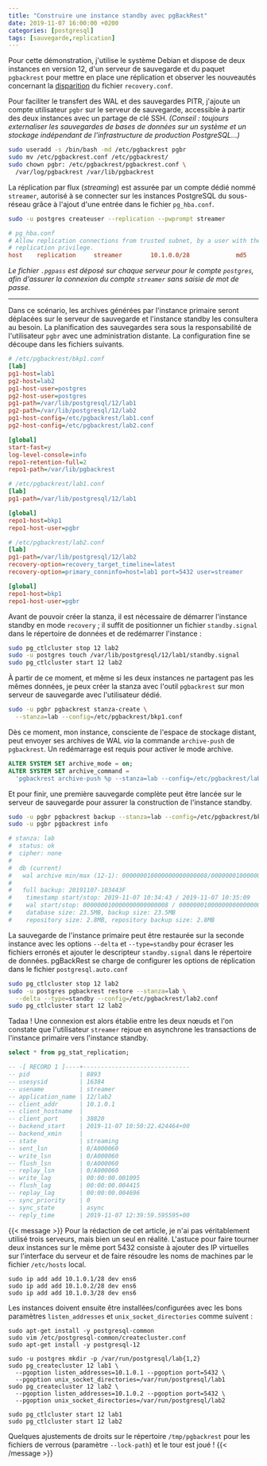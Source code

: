```yaml
---
title: "Construire une instance standby avec pgBackRest"
date: 2019-11-07 16:00:00 +0200
categories: [postgresql]
tags: [sauvegarde,replication]
---
```


Pour cette démonstration, j'utilise le système Debian et dispose de deux instances 
en version 12, d'un serveur de sauvegarde et du paquet `pgbackrest` pour mettre
en place une réplication et observer les nouveautés concernant la [disparition][1]
du fichier `recovery.conf`.

[1]: https://paquier.xyz/postgresql-2/postgres-12-recovery-change/

<!--more-->

Pour faciliter le transfert des WAL et des sauvegardes PITR, j'ajoute un compte 
utilisateur `pgbr` sur le serveur de sauvegarde, accessible à partir des deux 
instances avec un partage de clé SSH. _(Conseil : toujours externaliser les 
sauvegardes de bases de données sur un système et un stockage indépendant de 
l'infrastructure de production PostgreSQL…)_

```sh
sudo useradd -s /bin/bash -md /etc/pgbackrest pgbr
sudo mv /etc/pgbackrest.conf /etc/pgbackrest/
sudo chown pgbr: /etc/pgbackrest/pgbackrest.conf \
  /var/log/pgbackrest /var/lib/pgbackrest
```

La réplication par flux (_streaming_) est assurée par un compte dédié nommé 
`streamer`, autorisé à se connecter sur les instances PostgreSQL du sous-réseau 
grâce à l'ajout d'une entrée dans le fichier `pg_hba.conf`.

```sh
sudo -u postgres createuser --replication --pwprompt streamer
```

```ini
# pg_hba.conf
# Allow replication connections from trusted subnet, by a user with the
# replication privilege.
host    replication     streamer        10.1.0.0/28             md5
```

_Le fichier `.pgpass` est déposé sur chaque serveur pour le compte `postgres`, 
afin d'assurer la connexion du compte `streamer` sans saisie de mot de passe._


---

Dans ce scénario, les archives générées par l'instance primaire seront déplacées 
sur le serveur de sauvegarde et l'instance standby les consultera au besoin. La 
planification des sauvegardes sera sous la responsabilité de l'utilisateur `pgbr` 
avec une administration distante. La configuration fine se découpe dans les 
fichiers suivants.

```ini
# /etc/pgbackrest/bkp1.conf
[lab]
pg1-host=lab1
pg2-host=lab2
pg1-host-user=postgres
pg2-host-user=postgres
pg1-path=/var/lib/postgresql/12/lab1
pg2-path=/var/lib/postgresql/12/lab2
pg1-host-config=/etc/pgbackrest/lab1.conf
pg2-host-config=/etc/pgbackrest/lab2.conf

[global]
start-fast=y
log-level-console=info
repo1-retention-full=2
repo1-path=/var/lib/pgbackrest

# /etc/pgbackrest/lab1.conf
[lab]
pg1-path=/var/lib/postgresql/12/lab1

[global]
repo1-host=bkp1
repo1-host-user=pgbr

# /etc/pgbackrest/lab2.conf
[lab]
pg1-path=/var/lib/postgresql/12/lab2
recovery-option=recovery_target_timeline=latest
recovery-option=primary_conninfo=host=lab1 port=5432 user=streamer

[global]
repo1-host=bkp1
repo1-host-user=pgbr
```

Avant de pouvoir créer la stanza, il est nécessaire de démarrer l'instance standby 
en mode `recovery` ; il suffit de positionner un fichier `standby.signal` dans 
le répertoire de données et de redémarrer l'instance :

```sh
sudo pg_ctlcluster stop 12 lab2
sudo -u postgres touch /var/lib/postgresql/12/lab1/standby.signal
sudo pg_ctlcluster start 12 lab2
```

À partir de ce moment, et même si les deux instances ne partagent pas les mêmes 
données, je peux créer la stanza avec l'outil `pgbackrest` sur mon serveur de 
sauvegarde avec l'utilisateur dédié.

```sh
sudo -u pgbr pgbackrest stanza-create \
  --stanza=lab --config=/etc/pgbackrest/bkp1.conf
```

Dès ce moment, mon instance, consciente de l'espace de stockage distant, peut 
envoyer ses archives de WAL _via_ la commande `archive-push` de `pgbackrest`. 
Un redémarrage est requis pour activer le mode archive.

```sql
ALTER SYSTEM SET archive_mode = on;
ALTER SYSTEM SET archive_command = 
  'pgbackrest archive-push %p --stanza=lab --config=/etc/pgbackrest/lab1.conf';
```

Et pour finir, une première sauvegarde complète peut être lancée sur le serveur 
de sauvegarde pour assurer la construction de l'instance standby.

```sh
sudo -u pgbr pgbackrest backup --stanza=lab --config=/etc/pgbackrest/bkp1.conf
sudo -u pgbr pgbackrest info

# stanza: lab
#  status: ok
#  cipher: none
#
#  db (current)
#   wal archive min/max (12-1): 000000010000000000000008/000000010000000000000008
#
#   full backup: 20191107-103443F
#    timestamp start/stop: 2019-11-07 10:34:43 / 2019-11-07 10:35:09
#    wal start/stop: 000000010000000000000008 / 000000010000000000000008
#    database size: 23.5MB, backup size: 23.5MB
#    repository size: 2.8MB, repository backup size: 2.8MB
```

La sauvegarde de l'instance primaire peut être restaurée sur la seconde instance 
avec les options `--delta` et `--type=standby` pour écraser les fichiers erronés 
et ajouter le descripteur `standby.signal` dans le répertoire de données. pgBackRest 
se charge de configurer les options de réplication dans le fichier
`postgresql.auto.conf`

```sh
sudo pg_ctlcluster stop 12 lab2
sudo -u postgres pgbackrest restore --stanza=lab \
  --delta --type=standby --config=/etc/pgbackrest/lab2.conf 
sudo pg_ctlcluster start 12 lab2
```

Tadaa ! Une connexion est alors établie entre les deux nœuds et l'on constate 
que l'utilisateur `streamer` rejoue en asynchrone les transactions de l'instance 
primaire vers l'instance standby.

```sql
select * from pg_stat_replication;

-- -[ RECORD 1 ]----+------------------------------
-- pid              | 8893
-- usesysid         | 16384
-- usename          | streamer
-- application_name | 12/lab2
-- client_addr      | 10.1.0.1
-- client_hostname  | 
-- client_port      | 38820
-- backend_start    | 2019-11-07 10:50:22.424464+00
-- backend_xmin     | 
-- state            | streaming
-- sent_lsn         | 0/A000060
-- write_lsn        | 0/A000060
-- flush_lsn        | 0/A000060
-- replay_lsn       | 0/A000060
-- write_lag        | 00:00:00.001095
-- flush_lag        | 00:00:00.004415
-- replay_lag       | 00:00:00.004696
-- sync_priority    | 0
-- sync_state       | async
-- reply_time       | 2019-11-07 12:39:59.595595+00
```

{{< message >}}
Pour la rédaction de cet article, je n'ai pas véritablement utilisé trois serveurs, 
mais bien un seul en réalité. L'astuce pour faire tourner deux instances sur le 
même port 5432 consiste à ajouter des IP virtuelles sur l'interface du serveur 
et de faire résoudre les noms de machines par le fichier `/etc/hosts` local.

```text
sudo ip add add 10.1.0.1/28 dev ens6
sudo ip add add 10.1.0.2/28 dev ens6
sudo ip add add 10.1.0.3/28 dev ens6
```

Les instances doivent ensuite être installées/configurées avec les bons paramètres 
`listen_addresses` et `unix_socket_directories` comme suivent :

```text
sudo apt-get install -y postgresql-common
sudo vim /etc/postgresql-common/createcluster.conf
sudo apt-get install -y postgresql-12

sudo -u postgres mkdir -p /var/run/postgresql/lab{1,2}
sudo pg_createcluster 12 lab1 \
  --pgoption listen_addresses=10.1.0.1 --pgoption port=5432 \
  --pgoption unix_socket_directories=/var/run/postgresql/lab1
sudo pg_createcluster 12 lab2 \
  --pgoption listen_addresses=10.1.0.2 --pgoption port=5432 \
  --pgoption unix_socket_directories=/var/run/postgresql/lab2

sudo pg_ctlcluster start 12 lab1
sudo pg_ctlcluster start 12 lab2
```

Quelques ajustements de droits sur le répertoire `/tmp/pgbackrest` pour les 
fichiers de verrous (paramètre `--lock-path`) et le tour est joué !
{{< /message >}}